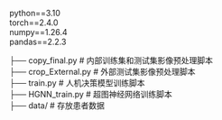 
python==3.10  
torch==2.4.0  
numpy==1.26.4  
pandas==2.2.3  



├── copy_final.py          # 内部训练集和测试集影像预处理脚本  
├── crop_External.py       # 外部测试集影像预处理脚本  
├── train.py               # 人机决策模型训练脚本  
├── HGNN_train.py          # 超图神经网络训练脚本  
├── data/                  # 存放患者数据  



